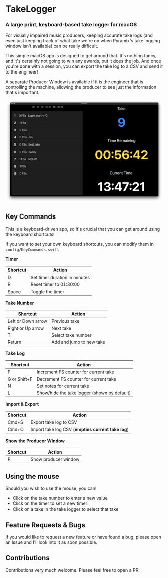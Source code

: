 # TakeLogger
### A large print, keyboard-based take logger for macOS

For visually impaired music producers, keeping accurate take logs (and even just keeping track of what take we're on when Pyramix's take logging window isn't available) can be really difficult.

This simple macOS app is designed to get around that. It's nothing fancy, and it's certainly not going to win any awards, but it does the job. And once you're done with a session, you can export the take log to a CSV and send it to the engineer!

A separate Producer Window is available if it is the engineer that is controlling the machine, allowing the producer to see just the information that's important.

![Screenshot](/screenshot.png)

## Key Commands

This is a keyboard-driven app, so it's crucial that you can get around using the keyboard shortcuts!

If you want to set your own keyboard shortcuts, you can modify them in `config/KeyCommands.swift`

**Timer**

| Shortcut | Action |
| -------- | ------ |
| D | Set timer duration in minutes |
| R | Reset timer to 01:30:00 |
| Space | Toggle the timer |

**Take Number**

| Shortcut | Action |
| -------- | ------ |
| Left or Down arrow | Previous take |
| Right or Up arrow | Next take |
| T | Select take number |
| Return | Add and jump to new take |

**Take Log**

| Shortcut | Action |
| -------- | ------ |
| F | Increment FS counter for current take |
| G or Shift+F | Decrement FS counter for current take |
| N | Set notes for current take |
| L | Show/hide the take logger (shown by default) |

**Import & Export**

| Shortcut | Action |
| -------- | ------ |
| Cmd+S | Export take log to CSV |
| Cmd+O | Import take log CSV (**empties current take log**) |

**Show the Producer Window**

| Shortcut | Action |
| -------- | ------ |
| P | Show producer window |

## Using the mouse

Should you wish to use the mouse, you can!

* Click on the take number to enter a new value
* Click on the timer to set a new timer
* Click on a take in the take logger to select that take

## Feature Requests & Bugs

If you would like to request a new feature or have found a bug, please open an Issue and I'll look into it as soon possible.

## Contributions

Contributions very much welcome. Please feel free to open a PR.
